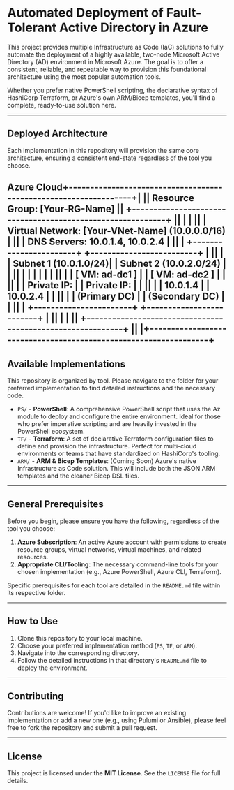 # Automated Deployment of Fault-Tolerant Active Directory in Azure

This project provides multiple Infrastructure as Code (IaC) solutions to fully automate the deployment of a highly available, two-node Microsoft Active Directory (AD) environment in Microsoft Azure. The goal is to offer a consistent, reliable, and repeatable way to provision this foundational architecture using the most popular automation tools.

Whether you prefer native PowerShell scripting, the declarative syntax of HashiCorp Terraform, or Azure's own ARM/Bicep templates, you'll find a complete, ready-to-use solution here.

---

## Deployed Architecture

Each implementation in this repository will provision the same core architecture, ensuring a consistent end-state regardless of the tool you choose.

Azure Cloud+-----------------------------------------------------------------+|                                                                 ||   Resource Group: [Your-RG-Name]                                ||   +-----------------------------------------------------------+ ||   |                                                           | ||   |   Virtual Network: [Your-VNet-Name] (10.0.0.0/16)         | ||   |   DNS Servers: 10.0.1.4, 10.0.2.4                         | ||   |   +-----------------------+ +-------------------------+   | ||   |   | Subnet 1 (10.0.1.0/24)| | Subnet 2 (10.0.2.0/24)  |   | ||   |   |                       | |                         |   | ||   |   |   [ VM: ad-dc1 ]      | |   [ VM: ad-dc2 ]        |   | ||   |   |   Private IP:         | |   Private IP:           |   | ||   |   |   10.0.1.4            | |   10.0.2.4              |   | ||   |   |   (Primary DC)        | |   (Secondary DC)        |   | ||   |   +-----------------------+ +-------------------------+   | ||   |                                                           | ||   +-----------------------------------------------------------+ ||                                                                 |+-----------------------------------------------------------------+
---

## Available Implementations

This repository is organized by tool. Please navigate to the folder for your preferred implementation to find detailed instructions and the necessary code.

* `PS/` - **PowerShell**: A comprehensive PowerShell script that uses the Az module to deploy and configure the entire environment. Ideal for those who prefer imperative scripting and are heavily invested in the PowerShell ecosystem.
* `TF/` - **Terraform**: A set of declarative Terraform configuration files to define and provision the infrastructure. Perfect for multi-cloud environments or teams that have standardized on HashiCorp's tooling.
* `ARM/` - **ARM & Bicep Templates**: (Coming Soon) Azure's native Infrastructure as Code solution. This will include both the JSON ARM templates and the cleaner Bicep DSL files.

---

## General Prerequisites

Before you begin, please ensure you have the following, regardless of the tool you choose:

1.  **Azure Subscription**: An active Azure account with permissions to create resource groups, virtual networks, virtual machines, and related resources.
2.  **Appropriate CLI/Tooling**: The necessary command-line tools for your chosen implementation (e.g., Azure PowerShell, Azure CLI, Terraform).

Specific prerequisites for each tool are detailed in the `README.md` file within its respective folder.

---

## How to Use

1.  Clone this repository to your local machine.
2.  Choose your preferred implementation method (`PS`, `TF`, or `ARM`).
3.  Navigate into the corresponding directory.
4.  Follow the detailed instructions in that directory's `README.md` file to deploy the environment.

---

## Contributing

Contributions are welcome! If you'd like to improve an existing implementation or add a new one (e.g., using Pulumi or Ansible), please feel free to fork the repository and submit a pull request.

---

## License

This project is licensed under the **MIT License**. See the `LICENSE` file for full details.

